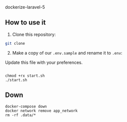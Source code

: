 dockerize-laravel-5
#####


## How to use it

1. Clone this repository:

```bash
git clone 
```

2. Make a copy of our `.env.sample` and rename it to `.env`:

Update this file with your preferences.

```
```

```
chmod +rx start.sh
./start.sh
```



## Down
```
docker-compose down
docker network remove app_network
rm -rf .data/*
```